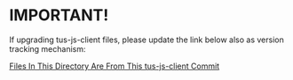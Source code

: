 # IMPORTANT!

If upgrading tus-js-client files, please update the link below also as version tracking mechanism:

[Files In This Directory Are From This tus-js-client Commit](https://github.com/tus/tus-js-client/tree/5f567f348085000cbb6cf5f0dd865491eefa9a2e)